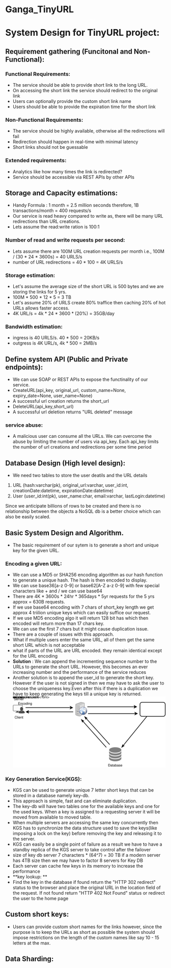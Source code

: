# Ganga_TinyURL

# System Design for TinyURL project:

## Requirement gathering (Funcitonal and Non-Functional):
### Functional Requirements:
- The service should be able to provide short link to the long URL.
- On accessing the short link the service should redirect to the original link
- Users can optionally provide the custom short link name
- Users should be able to provide the expiration time for the short link

### Non-Functional Requirements:
- The service should be highly available, otherwise all the redirections will fail
- Redirection should happen in real-time with minimal latency
- Short links should not be guessable

### Extended requirements:
- Analytics like how many times the link is redirected?
- Service should be accessible via REST APIs by other APIs

## Storage and Capacity estimations:
- Handy Formula : 1 month = 2.5 million seconds therefore, 1B transactions/month = 400 requests/s
- Our service is read heavy compared to write as, there will be many URL redirections than URL creations.
- Lets assume the read:write ration is 100:1

### Number of read and write requests per second:
- Lets assume there are 100M URL creation requests per month i.e., 100M / (30 * 24 * 3600s) = 40 URLS/s
- number of URL redirections = 40 * 100 = 4K URLS/s

### Storage estimation:
- Let's assume the average size of the short URL is 500 bytes and we are storing the links for 5 yrs.
- 100M * 500 * 12 * 5 = 3 TB
- Let's assume 20% of URLS create 80% traffice then caching 20% of hot URLs allows faster access.
- 4K URL/s = 4k * 24 * 3600 * (20%) = 35GB/day

### Bandwidth estimation:
- ingress is 40 URLS/s. 40 * 500 = 20KB/s
- outgress is 4K URL/s, 4k * 500 = 2MB/s


## Define system API (Public and Private endpoints):
- We can use SOAP or REST APIs to expose the functinality of our service.
- CreateURL(api_key, original_url, custom_name=None, expiry_date=None, user_name=None)
- A successful url creation returns the short_url
- DeleteURL(api_key,short_url)
- A successful url deletion returns "URL deleted" message

### service abuse:
- A malicious user can consume all the URLs. We can overcome the abuse by limiting the number of users via api_key. Each api_key limits the number of url creations and redirections per some time period

## Database Design (High level design):
- We need two tables to store the user deatils and the URL details
1) URL (hash:varchar(pk), original_url:varchar, user_id:int, creationDate:datetime, expirationDate:datetime)
2) User (user_id:int(pk), user_name:char, email:varchar, lastLogin:datetime)

Since we anticipate billions of rows to be created and there is no relationship between the objects a NoSQL db is a better choice which can also be easily scaled.

## Basic System Design and Algorithm.
- The basic requirement of our sytem is to generate a short and unique key for the given URL.

### Encoding a given URL:
- We can use a MD5 or SHA256 encoding algorithm as our hash function to generate a unique hash. The hash is then encoded to display.
- We can use base36[a-z 0-9] or base62[A-Z a-z 0-9] with few special characters like + and / we can use base64
- There are 4K * 3600s * 24hr * 365days * 5yr requests for the 5 yrs approx = 630B requests.
- If we use base64 encoding with 7 chars of short_key length we get approx 4 triilion unique keys which can easily suffice our request.
- If we use MD5 encoding algo it will return 128 bit has which then encoded will return more than 17 chars key.
- We can use the first 7 chars but it might cause duplication issue.
- There are a couple of issues with this approach.
- What if multiple users enter the same URL, all of them get the same short URL which is not acceptable
- what if parts of the URL are URL encoded. they remain identical except for the URL encoding
- **Solution** : We can append the incrementing sequence number to the URLs to generate the short URL. However, this becomes an ever increasing number and the performance of the service reduces
- Another solution is to append the user_id to generate the short key. However if the user is not signed in then we may have to ask the user to choose the uniqueness key.Even after this if there is a duplication we have to keep generating the keys till a unique key is returned.
![](images/TinyURL_encoding_decoding_messages.svg)

### Key Generation Service(KGS):
- KGS can be used to generate unique 7 letter short keys that can be stored in a database namely key-db.
- This approach is simple, fast and can eliminate duplication.
- The key-db will have two tables one for the available keys and one for the used keys. When a key is assigned to a requesting server it will be moved from available to moved table.
- When multiple servers are accessing the same key concurrently then KGS has to synchronize the data structure used to save the keys(like imposing a lock on the key) before removing the key and releasing it to the server.
- KGS can easily be a single point of failure as a result we have to have a standby replica of the KGS server to take control after the failover
- size of key db server 7 characters * (64^7) = 30 TB if a modern server has 4TB size then we may have to factor 8 servers for Key DB
- Each server can cache few keys in its memory to increase the performance
- **key lookup: **
- Find the key in the database if found return the "HTTP 302 redirect" status to the browser and place the original URL in the location field of the request. If not found return "HTTP 402 Not Found" status or redirect the user to the home page

## Custom short keys:
- Users can provide custom short names for the links however, since the purpose is to keep the URLs as short as possible the system should impose restrictions on the length of the custom names like say 10 - 15 letters at the max.

## Data Sharding:


